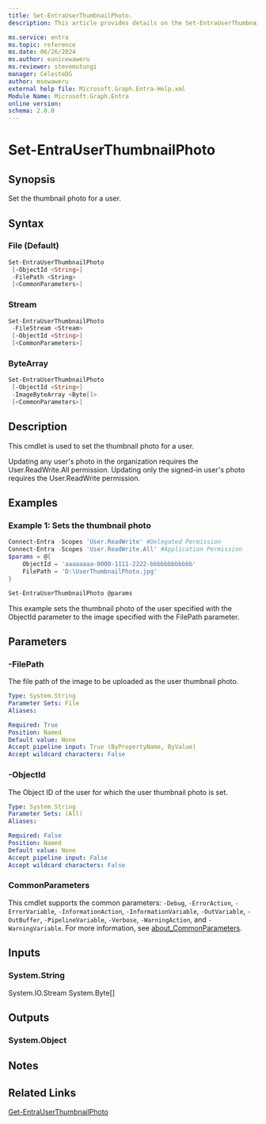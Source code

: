 ```yaml
---
title: Set-EntraUserThumbnailPhoto.
description: This article provides details on the Set-EntraUserThumbnailPhoto command.

ms.service: entra
ms.topic: reference
ms.date: 06/26/2024
ms.author: eunicewaweru
ms.reviewer: stevemutungi
manager: CelesteDG
author: msewaweru
external help file: Microsoft.Graph.Entra-Help.xml
Module Name: Microsoft.Graph.Entra
online version:
schema: 2.0.0
---
```


# Set-EntraUserThumbnailPhoto

## Synopsis

Set the thumbnail photo for a user.

## Syntax

### File (Default)

```powershell
Set-EntraUserThumbnailPhoto 
 [-ObjectId <String>] 
 -FilePath <String> 
 [<CommonParameters>]
```

### Stream

```powershell
Set-EntraUserThumbnailPhoto 
 -FileStream <Stream> 
 [-ObjectId <String>] 
 [<CommonParameters>]
```

### ByteArray

```powershell
Set-EntraUserThumbnailPhoto 
 [-ObjectId <String>] 
 -ImageByteArray <Byte[]> 
 [<CommonParameters>]
```

## Description

This cmdlet is used to set the thumbnail photo for a user.

Updating any user's photo in the organization requires the User.ReadWrite.All permission. Updating only the signed-in user's photo requires the User.ReadWrite permission.

## Examples

### Example 1: Sets the thumbnail photo

```powershell
Connect-Entra -Scopes 'User.ReadWrite' #Delegated Permission
Connect-Entra -Scopes 'User.ReadWrite.All' #Application Permission
$params = @{
    ObjectId = 'aaaaaaaa-0000-1111-2222-bbbbbbbbbbbb'
    FilePath = 'D:\UserThumbnailPhoto.jpg'
}

Set-EntraUserThumbnailPhoto @params
```

This example sets the thumbnail photo of the user specified with the ObjectId parameter to the image specified with the FilePath parameter.

## Parameters

### -FilePath

The file path of the image to be uploaded as the user thumbnail photo.

```yaml
Type: System.String
Parameter Sets: File
Aliases:

Required: True
Position: Named
Default value: None
Accept pipeline input: True (ByPropertyName, ByValue)
Accept wildcard characters: False
```

### -ObjectId

The Object ID of the user for which the user thumbnail photo is set.

```yaml
Type: System.String
Parameter Sets: (All)
Aliases:

Required: False
Position: Named
Default value: None
Accept pipeline input: False
Accept wildcard characters: False
```

### CommonParameters

This cmdlet supports the common parameters: `-Debug`, `-ErrorAction`, `-ErrorVariable`, `-InformationAction`, `-InformationVariable`, `-OutVariable`, `-OutBuffer`, `-PipelineVariable`, `-Verbose`, `-WarningAction`, and `-WarningVariable`. For more information, see [about_CommonParameters](https://go.microsoft.com/fwlink/?LinkID=113216).

## Inputs

### System.String

System.IO.Stream System.Byte\[\]

## Outputs

### System.Object

## Notes

## Related Links

[Get-EntraUserThumbnailPhoto](Get-EntraUserThumbnailPhoto.md)
